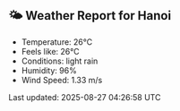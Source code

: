 <!-- WEATHER-START -->
## 🌤 Weather Report for Hanoi

- Temperature: 26°C
- Feels like: 26°C
- Conditions: light rain
- Humidity: 96%
- Wind Speed: 1.33 m/s

Last updated: 2025-08-27 04:26:58 UTC
<!-- WEATHER-END -->
